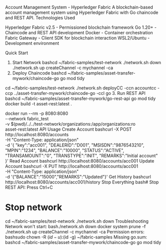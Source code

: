 Account Management System - Hyperledger Fabric
A blockchain-based account management system using Hyperledger Fabric with Go chaincode and REST API.
Technologies Used

Hyperledger Fabric v2.5 - Permissioned blockchain framework
Go 1.20+ - Chaincode and REST API development
Docker - Container orchestration
Fabric Gateway - Client SDK for blockchain interaction
WSL2/Ubuntu - Development environment

Quick Start
1. Start Network
bashcd ~/fabric-samples/test-network
./network.sh down
./network.sh up createChannel -c mychannel -ca
2. Deploy Chaincode
bashcd ~/fabric-samples/asset-transfer-mywork/chaincode-go
go mod tidy

cd ~/fabric-samples/test-network
./network.sh deployCC -ccn accountcc -ccp ../asset-transfer-mywork/chaincode-go -ccl go
3. Run REST API
bashcd ~/fabric-samples/asset-transfer-mywork/go-rest-api
go mod tidy
docker build -t asset-rest:latest .

docker run --rm -p 8080:8080 \
  --network fabric_test \
  -v $(pwd)/../../test-network/organizations:/app/organizations:ro \
  asset-rest:latest
API Usage
Create Account
bashcurl -X POST http://localhost:8080/accounts \
  -H "Content-Type: application/json" \
  -d '{
    "key":"acc001",
    "DEALERID":"D001",
    "MSISDN":"9876543210",
    "MPIN":"1234",
    "BALANCE":"10000",
    "STATUS":"ACTIVE",
    "TRANSAMOUNT":"0",
    "TRANSTYPE":"INIT",
    "REMARKS":"Initial account"
  }'
Read Account
bashcurl http://localhost:8080/accounts/acc001
Update Account
bashcurl -X PUT http://localhost:8080/accounts/acc001 \
  -H "Content-Type: application/json" \
  -d '{"BALANCE":"15000","REMARKS":"Updated"}'
Get History
bashcurl http://localhost:8080/accounts/acc001/history
Stop Everything
bash# Stop REST API: Press Ctrl+C

# Stop network
cd ~/fabric-samples/test-network
./network.sh down
Troubleshooting
Network won't start:
bash./network.sh down
docker system prune -f
./network.sh up createChannel -c mychannel -ca
Permission errors:
bashsudo chown -R $(id -u):$(id -g) ~/fabric-samples
Missing go.sum:
bashcd ~/fabric-samples/asset-transfer-mywork/chaincode-go
go mod tidy

